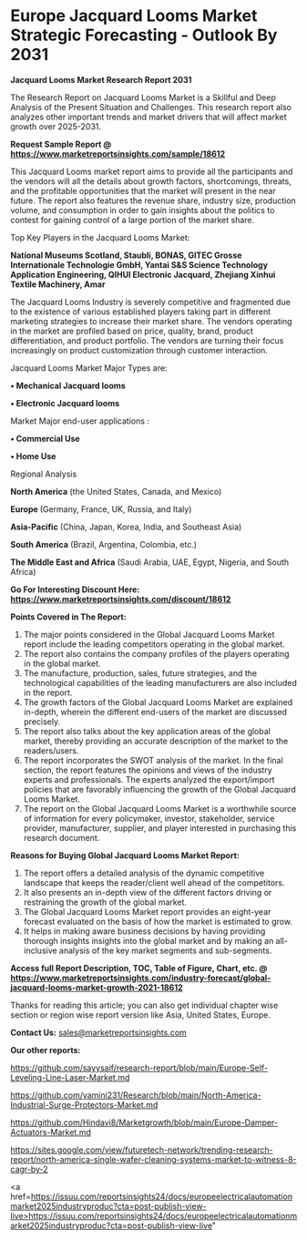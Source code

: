 # Europe Jacquard Looms Market Strategic Forecasting - Outlook By 2031

<strong>Jacquard Looms Market Research Report 2031</strong>

The Research Report on Jacquard Looms Market is a Skillful and Deep Analysis of the Present Situation and Challenges. This research report also analyzes other important trends and market drivers that will affect market growth over 2025-2031.

<strong>Request Sample Report @ <a href=https://www.marketreportsinsights.com/sample/18612>https://www.marketreportsinsights.com/sample/18612</a></strong>

This Jacquard Looms market report aims to provide all the participants and the vendors will all the details about growth factors, shortcomings, threats, and the profitable opportunities that the market will present in the near future. The report also features the revenue share, industry size, production volume, and consumption in order to gain insights about the politics to contest for gaining control of a large portion of the market share.

Top Key Players in the Jacquard Looms Market:

<strong>National Museums Scotland, Staubli, BONAS, GITEC Grosse Internationale Technologie GmbH, Yantai S&S Science Technology Application Engineering, QIHUI Electronic Jacquard, Zhejiang Xinhui Textile Machinery, Amar</strong>

The Jacquard Looms Industry is severely competitive and fragmented due to the existence of various established players taking part in different marketing strategies to increase their market share. The vendors operating in the market are profiled based on price, quality, brand, product differentiation, and product portfolio. The vendors are turning their focus increasingly on product customization through customer interaction.

Jacquard Looms Market Major Types are:

<strong>• Mechanical Jacquard looms

• Electronic Jacquard looms</strong>

Market Major end-user applications :

<strong>• Commercial Use

• Home Use</strong>

Regional Analysis

</u><strong><b>North America</b></strong> (the United States, Canada, and Mexico)

<strong><b>Europe </b></strong>(Germany, France, UK, Russia, and Italy)

<strong><b>Asia-Pacific</b></strong> (China, Japan, Korea, India, and Southeast Asia)

<strong><b>South America</b></strong> (Brazil, Argentina, Colombia, etc.)

<strong><b>The Middle East and Africa</b></strong> (Saudi Arabia, UAE, Egypt, Nigeria, and South Africa)

<strong>Go For Interesting Discount Here: <a href=https://www.marketreportsinsights.com/discount/18612>https://www.marketreportsinsights.com/discount/18612</a></strong>

<strong>Points Covered in The Report:</strong>
<ol>
  <li>The major points considered in the Global Jacquard Looms Market report include the leading competitors operating in the global market.</li>
  <li>The report also contains the company profiles of the players operating in the global market.</li>
  <li>The manufacture, production, sales, future strategies, and the technological capabilities of the leading manufacturers are also included in the report.</li>
  <li>The growth factors of the Global Jacquard Looms Market are explained in-depth, wherein the different end-users of the market are discussed precisely.</li>
  <li>The report also talks about the key application areas of the global market, thereby providing an accurate description of the market to the readers/users.</li>
  <li>The report incorporates the SWOT analysis of the market. In the final section, the report features the opinions and views of the industry experts and professionals. The experts analyzed the export/import policies that are favorably influencing the growth of the Global Jacquard Looms Market.</li>
  <li>The report on the Global Jacquard Looms Market is a worthwhile source of information for every policymaker, investor, stakeholder, service provider, manufacturer, supplier, and player interested in purchasing this research document.</li>
</ol>
<strong>Reasons for Buying Global Jacquard Looms Market Report:</strong>

<ol>
  <li>The report offers a detailed analysis of the dynamic competitive landscape that keeps the reader/client well ahead of the competitors.</li>
  <li>It also presents an in-depth view of the different factors driving or restraining the growth of the global market.</li>
  <li>The Global Jacquard Looms Market report provides an eight-year forecast evaluated on the basis of how the market is estimated to grow.</li>
  <li>It helps in making aware business decisions by having providing thorough insights insights into the global market and by making an all-inclusive analysis of the key market segments and sub-segments.</li>
</ol>
<strong>Access full Report Description, TOC, Table of Figure, Chart, etc. @ <a href=https://www.marketreportsinsights.com/industry-forecast/global-jacquard-looms-market-growth-2021-18612>https://www.marketreportsinsights.com/industry-forecast/global-jacquard-looms-market-growth-2021-18612</a></strong>


Thanks for reading this article; you can also get individual chapter wise section or region wise report version like Asia, United States, Europe.

<strong>Contact Us:</strong>
sales@marketreportsinsights.com

<strong>Our other reports:</strong>

<a href=https://github.com/sayysaif/research-report/blob/main/Europe-Self-Leveling-Line-Laser-Market.md>https://github.com/sayysaif/research-report/blob/main/Europe-Self-Leveling-Line-Laser-Market.md</a>

<a href=https://github.com/yamini231/Research/blob/main/North-America-Industrial-Surge-Protectors-Market.md>https://github.com/yamini231/Research/blob/main/North-America-Industrial-Surge-Protectors-Market.md</a>

<a href=https://github.com/Hindavi8/Marketgrowth/blob/main/Europe-Damper-Actuators-Market.md>https://github.com/Hindavi8/Marketgrowth/blob/main/Europe-Damper-Actuators-Market.md</a>

<a href=https://sites.google.com/view/futuretech-network/trending-research-report/north-america-single-wafer-cleaning-systems-market-to-witness-8-cagr-by-2>https://sites.google.com/view/futuretech-network/trending-research-report/north-america-single-wafer-cleaning-systems-market-to-witness-8-cagr-by-2</a>

<a href=https://issuu.com/reportsinsights24/docs/europeelectricalautomationmarket2025industryproduc?cta=post-publish-view-live>https://issuu.com/reportsinsights24/docs/europeelectricalautomationmarket2025industryproduc?cta=post-publish-view-live</a>"
